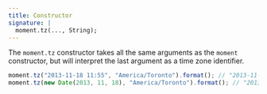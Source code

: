 ```yaml
---
title: Constructor
signature: |
  moment.tz(..., String);
---
```



The `moment.tz` constructor takes all the same arguments as the `moment`
constructor, but will interpret the last argument as a time zone identifier.

```javascript
moment.tz("2013-11-18 11:55", "America/Toronto").format(); // "2013-11-18T11:55:00-05:00"
moment.tz(new Date(2013, 11, 18), "America/Toronto").format(); // "2013-12-18T00:00:00-05:00"
```
